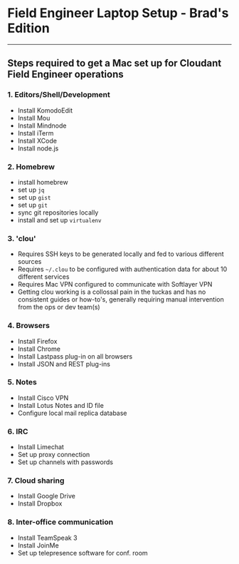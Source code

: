 # Field Engineer Laptop Setup - Brad's Edition
---
## Steps required to get a Mac set up for Cloudant Field Engineer operations


### 1. Editors/Shell/Development
* Install KomodoEdit
* Install Mou
* Install Mindnode
* Install iTerm
* Install XCode
* Install node.js

### 2. Homebrew
* install homebrew
* set up `jq`
* set up `gist`
* set up `git`
* sync git repositories locally
* install and set up `virtualenv`

### 3. 'clou'
* Requires SSH keys to be generated locally and fed to various different sources
* Requires `~/.clou` to be configured with authentication data for about 10 different services
* Requires Mac VPN configured to communicate with Softlayer VPN
* Getting clou working is a collossal pain in the tuckas and has no consistent guides or how-to's, generally requiring manual intervention from the ops or dev team(s)

### 4. Browsers
* Install Firefox
* Install Chrome
* Install Lastpass plug-in on all browsers
* Install JSON and REST plug-ins

### 5. Notes
* Install Cisco VPN 
* Install Lotus Notes and ID file
* Configure local mail replica database

### 6. IRC
* Install Limechat
* Set up proxy connection
* Set up channels with passwords

### 7. Cloud sharing
* Install Google Drive
* Install Dropbox

### 8. Inter-office communication
* Install TeamSpeak 3
* Install JoinMe
* Set up telepresence software for conf. room